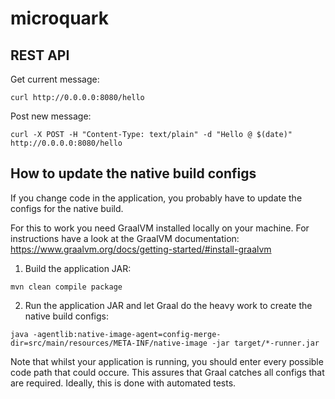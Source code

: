 # microquark

## REST API

Get current message:

```shell script
curl http://0.0.0.0:8080/hello
```

Post new message:

```shell script
curl -X POST -H "Content-Type: text/plain" -d "Hello @ $(date)" http://0.0.0.0:8080/hello
```


## How to update the native build configs

If you change code in the application, you probably have to update the configs for
the native build.

For this to work you need GraalVM installed locally on your machine. For instructions have
a look at the GraalVM documentation:
https://www.graalvm.org/docs/getting-started/#install-graalvm

1. Build the application JAR:

```shell script
mvn clean compile package
```

2. Run the application JAR and let Graal do the heavy work to create the native build configs: 

```shell script
java -agentlib:native-image-agent=config-merge-dir=src/main/resources/META-INF/native-image -jar target/*-runner.jar
```

Note that whilst your application is running, you should enter every possible code path that
could occure. This assures that Graal catches all configs that are required.
Ideally, this is done with automated tests.
